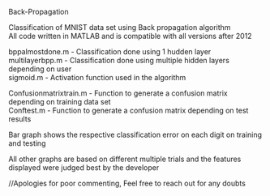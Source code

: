 Back-Propagation

Classification of MNIST data set using Back propagation algorithm   
All code written in MATLAB and is compatible with all versions after 2012

bppalmostdone.m - Classification done using 1 hudden layer   
multilayerbpp.m - Classification done using multiple hidden layers depending on user   
sigmoid.m - Activation function used in the algorithm   

Confusionmatrixtrain.m - Function to generate a confusion matrix depending on training data set     
Conftest.m - Function to generate a confusion matrix depending on test results   

Bar graph shows the respective classification error on each digit on training and testing   

All other graphs are based on different multiple trials and the features displayed were judged best by the developer   

//Apologies for poor commenting, Feel free to reach out for any doubts   
